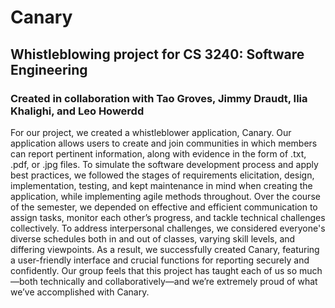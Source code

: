 # Canary
## Whistleblowing project for CS 3240: Software Engineering
### Created in collaboration with Tao Groves, Jimmy Draudt, Ilia Khalighi, and Leo Howerdd

For our project, we created a whistleblower application, Canary. Our application allows users to create and join communities in which members can report pertinent information, along with evidence in the form of .txt, .pdf, or .jpg files. To simulate the software development process and apply best practices, we followed the stages of requirements elicitation, design, implementation, testing, and kept maintenance in mind when creating the application, while implementing agile methods throughout. Over the course of the semester, we depended on effective and efficient communication to assign tasks, monitor each other’s progress, and tackle technical challenges collectively. To address interpersonal challenges, we considered everyone's diverse schedules both in and out of classes, varying skill levels, and differing viewpoints. As a result, we successfully created Canary, featuring a user-friendly interface and crucial functions for reporting securely and confidently. Our group feels that this project has taught each of us so much—both technically and collaboratively—and we’re extremely proud of what we’ve accomplished with Canary.

